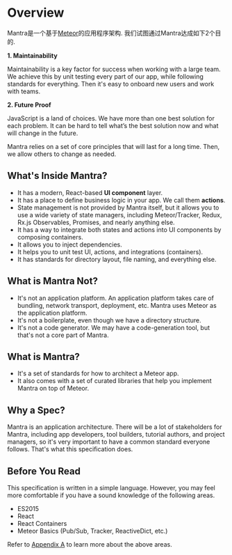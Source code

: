 # Overview

Mantra是一个基于[Meteor](https://www.meteor.com/)的应用程序架构. 我们试图通过Mantra达成如下2个目的.

**1. Maintainability**


Maintainability is a key factor for success when working with a large team. We achieve this by unit testing every part of our app, while following standards for everything. Then it's easy to onboard new users and work with teams.

**2. Future Proof**

JavaScript is a land of choices. We have more than one best solution for each problem. It can be hard to tell what’s the best solution now and what will change in the future.

Mantra relies on a set of core principles that will last for a long time. Then, we allow others to change as needed.

## What's Inside Mantra?

* It has a modern, React-based **UI component** layer.
* It has a place to define business logic in your app. We call them **actions**.
* State management is not provided by Mantra itself, but it allows you to use a wide variety of state managers, including Meteor/Tracker, Redux, Rx.js Observables, Promises, and nearly anything else.
* It has a way to integrate both states and actions into UI components by composing containers.
* It allows you to inject dependencies.
* It helps you to unit test UI, actions, and integrations (containers).
* It has standards for directory layout, file naming, and everything else.

## What is Mantra Not?

* It's not an application platform. An application platform takes care of bundling, network transport, deployment, etc. Mantra uses Meteor as the application platform.
* It's not a boilerplate, even though we have a directory structure.
* It's not a code generator. We may have a code-generation tool, but that's not a core part of Mantra.

## What is Mantra?

* It's a set of standards for how to architect a Meteor app.
* It also comes with a set of curated libraries that help you implement Mantra on top of Meteor.

## Why a Spec?

Mantra is an application architecture. There will be a lot of stakeholders for Mantra, including app developers, tool builders, tutorial authors, and project managers, so it's very important to have a common standard everyone follows. That's what this specification does.

## Before You Read

This specification is written in a simple language. However, you may feel more comfortable if you have a sound knowledge of the following areas.

* ES2015
* React
* React Containers
* Meteor Basics (Pub/Sub, Tracker, ReactiveDict, etc.)

Refer to [Appendix A](#sec-Appendix-Prerequisite) to learn more about the above areas.
